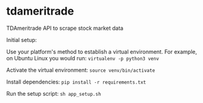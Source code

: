 # tdameritrade
 TDAmeritrade API to scrape stock market data
 
Initial setup:

Use your platform's method to establish a virtual environment. For example,
on Ubuntu Linux you would run:
`virtualenv -p python3 venv`

Activate the virtual environment:
`source venv/bin/activate`

Install dependencies:
`pip install -r requirements.txt`

Run the setup script:
`sh app_setup.sh`

